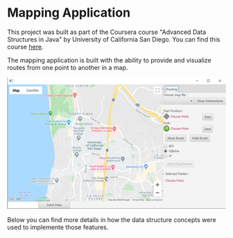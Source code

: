 # Mapping Application

This project was built as part of the Coursera course "Advanced Data Structures in Java" by University of California San Diego. You can find this course [here](https://www.coursera.org/learn/advanced-data-structures?specialization=java-object-oriented).

The mapping application is built with the ability to provide and visualize routes from one point to another in a map.

![Mapping Application Screenshot](/sample.png)

Below you can find more details in how the data structure concepts were used to implemente those features.
